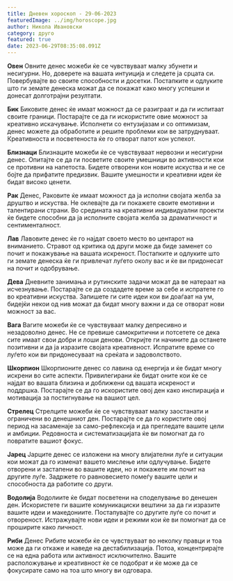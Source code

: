 ```yaml
---
title: Дневен хороскоп - 29-06-2023
featuredImage: ../img/horoscope.jpg
author: Никола Ивановски
category: друго
featured: true
date: 2023-06-29T08:35:08.091Z
---
```

**Овен**
Овните денес можеби ќе се чувствуваат малку збунети и несигурни. Но, доверете на вашата интуиција и следете ја срцата си. Повербувајте во своите способности и досетки. Постапките и одлуките што ги земате денеска можат да се покажат како многу успешни и донесат долготрајни резултати.

**Бик**
Биковите денес ќе имаат можност да се разиграат и да ги испитаат своите граници. Постарајте се да ги искористите овие можност за креативно искачување. Исполнети со ентузијазам и со оптимизам, денес можете да обработите и решите проблеми кои ве затруднуваат. Креативноста и посветеноста ќе го отворат патот кон успехот.

**Близнаци**
Близнаците можеби ќе се чувствуваат нервозни и несигурни денес. Опитајте се да ги посветите своите умешници во активности кои се противни на напетоста. Бидете отворени кон новите искуства и не се бојте да прифатите предизвик. Вашите умешности и креативни идеи ќе бидат високо ценети.

**Рак**
Денес, Раковите ќе имаат можност да ја исполни својата желба за друштво и искуства. Не оклевајте да ги покажете своите емотивни и талентирани страни. Во средината на креативни индивидуални проекти ќе бидете способни да ја исполните својата желба за драматичност и сентименталност.

**Лав**
Лавовите денес ќе го најдат своето место во центарот на вниманието. Стравот од критика од други може да биде заменет со почит и покажување на вашата искреност. Постапките и одлуките што ги земате денеска ќе ги привлечат луѓето околу вас и ќе ви придонесат на почит и одобрување.

**Дева**
Дневните занимања и рутинските задачи можат да ве натераат на исчезнување. Постарајте се да создадете време за себе и испратете го во креативни искуства. Запишете ги сите идеи кои ви доаѓаат на ум, бидејќи некои од нив можат да бидат многу важни и да се отворат нови можност за вас.

**Вага**
Вагите можеби ќе се чувствуваат малку депресивно и незадоволно денес. Не се превише самокритични и потсетете се дека сите имаат свои добри и лоши денови. Откријте ги начините да останете позитивни и да ја изразите својата креативност. Испратите време со луѓето кои ви придонесуваат на среќата и задоволството.

**Шкорпион**
Шкорпионите денес со лавина од енергија и ќе бидат многу искрени во сите аспекти. Привилегирани ќе бидат оните кои ќе се најдат во вашата близина и доближени од вашата искреност и поддршка. Постарајте се да го искористите овој ден како инспирација и мотивација за постигнување на вашиот цел.

**Стрелец**
Стрелците можеби ќе се чувствуваат малку заостанати и ограничени во денешниот ден. Постарајте се да го користите овој период на засаменаје за само-рефлексија и да прегледате вашите цели и амбиции. Редовноста и систематизацијата ќе ви помогнат да го повратите вашиот фокус.

**Јарец**
Јарците денес се изложени на многу влијателни луѓе и ситуации кои можат да го изменат вашето мислење или одлучување. Бидете отворени и застапени во вашите идеи, но и покажете им почит на другите луѓе. Задржете го равновесието помеѓу вашите цели и способноста да работите со други.

**Водолија**
Водолиите ќе бидат посветени на споделување во денешен ден. Искористете ги вашите комуникациски вештини за да ги изразите вашите идеи и македониите. Постапувајте со другите луѓе со почит и отвореност. Истражувајте нови идеи и режими кои ќе ви помогнат да се проширите како личност.

**Риби**
Денес Рибите можеби ќе се чувствуваат во неколку правци и тоа може да ги откаже и наведе на дестабилизација. Потоа, концентрирајте се на една работа или активност исключително. Вашите расположување и креативност ќе се подобрат и ќе може да се фокусирате само на тоа што многу ви одговара.